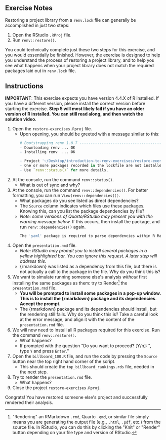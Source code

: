 
## Exercise Notes

Restoring a project library from a `renv.lock` file can generally be accomplished in just two steps:

1. Open the RStudio `.RProj` file.
2. Run `renv::restore()`.

You could technically complete just these two steps for this exercise, and you would essentially be finished. However, the exercise is designed to help you understand the process of restoring a project library, and to help you see what happens when your project library does not match the required packages laid out in `renv.lock` file.

## Instructions

**IMPORTANT**: This exercise expects you have version 4.4.X of R installed. If you have a different version, please install the correct version before starting the exercise. **Step 5 will most likely fail if you have an older version of R installed. You can still read along, and then watch the solution video.**

1. Open the `restore-exercises.Rproj` file.
    - Upon opening, you should be greeted with a message similar to this: 
      ``` r
      # Bootstrapping renv 1.0.7 ---------------------------------------------------
      - Downloading renv ... OK
      - Installing renv  ... OK
      
      - Project '~/Desktop/introduction-to-renv-exercises/restore-exercises' loaded. [renv 1.0.7]
      - One or more packages recorded in the lockfile are not installed.
      - Use `renv::status()` for more details.
      ```
2. At the console, run the command `renv::status()`.
    - What is out of sync and why?
2. At the console, run the command `renv::dependencies()`. For better formatting, you can run `View(renv::dependencies())`.
    - What packages do you see listed as direct dependencies?
    - The `Source` column indicates which files use these packages. Knowing this, can you list the package dependencies by file?
    - *Note: some versions of Quarto/RStudio may present you with the warning message below.* If this occurs, then install the package, and run `renv::dependencies()` again.
      ``` r
      The 'yaml' package is required to parse dependencies within R Markdown files. Consider installing it with install.packages("yaml")." 
      ```
3. Open the `presentation.rmd` file.
    - *Note: RStudio may prompt you to install several packages in a yellow highlighted bar. You can ignore this request. A later step will address this.*
    - {rmarkdown} was listed as a dependency from this file, but there is not actually a call to the package in the file. Why do you think this is?
4. We want to simulate running someone else's analysis *without* first installing the same packages as them: try to Render[^render] the `presentation.rmd` file.
    - **You will be prompted to install some packages in a pop-up window. This is to install the {rmarkdown} package and its dependencies. Accept the prompt.**
    - The {rmarkdown} package and its dependencies should install, but the rendering still fails. Why do you think this is? Take a careful look at the error message, and align it with the content of the `presentation.rmd` file.
5. We will now need to install all R packages required for this exercise. Run the command `renv::restore()`.
    - What happens?
    - If prompted with the question "Do you want to proceed? [Y/n]: ", type `Y` and press `Enter`."
6. Open the `billboard_100.R` file, and run the code by pressing the `Source` button near the top right hand corner of the script.
    - This should create the `top_billboard_rankings.rds` file, needed in the next step.
7. Try to render the `presentation.rmd` file.
    - What happens?
8. Close the project `restore-exercises.Rproj`.
    
Congrats! You have restored someone else's project and successfully rendered their analysis.


[^render]: "Rendering" an RMarkdown `.rmd`, Quarto `.qmd`, or similar file simply means you are generating the output file (e.g., `.html`, `.pdf`, etc.) from the source file. In RStudio, you can do this by clicking the "Knit" or "Render" button depending on your file type and version of RStudio.




